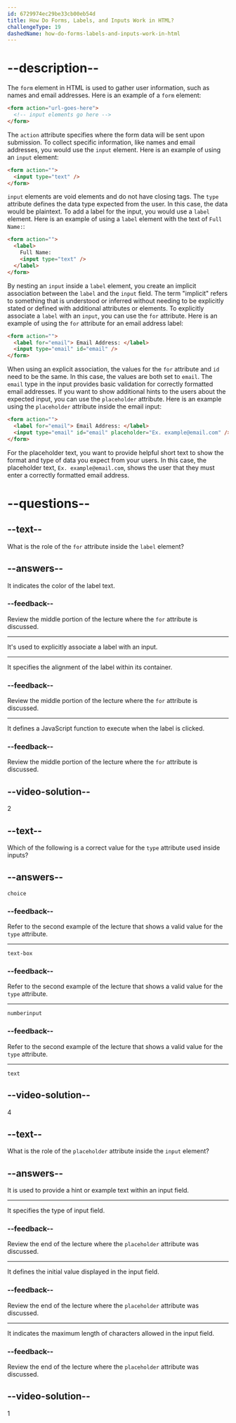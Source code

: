 ```yaml
---
id: 6729974ec29be33cb00eb54d
title: How Do Forms, Labels, and Inputs Work in HTML?
challengeType: 19
dashedName: how-do-forms-labels-and-inputs-work-in-html
---
```


# --description--

The `form` element in HTML is used to gather user information, such as names and email addresses. Here is an example of a `form` element:

```html
<form action="url-goes-here">
  <!-- input elements go here -->
</form>
```

The `action` attribute specifies where the form data will be sent upon submission. To collect specific information, like names and email addresses, you would use the `input` element. Here is an example of using an `input` element:

```html
<form action="">
  <input type="text" />
</form>
```

`input` elements are void elements and do not have closing tags. The `type` attribute defines the data type expected from the user. In this case, the data would be plaintext. To add a label for the input, you would use a `label` element. Here is an example of using a `label` element with the text of `Full Name:`:

```html
<form action="">
  <label>
    Full Name:
    <input type="text" />
  </label>
</form>
```

By nesting an `input` inside a `label` element, you create an implicit association between the `label` and the `input` field. The term "implicit" refers to something that is understood or inferred without needing to be explicitly stated or defined with additional attributes or elements. To explicitly associate a `label` with an `input`, you can use the `for` attribute. Here is an example of using the `for` attribute for an email address label:

```html
<form action="">
  <label for="email"> Email Address: </label>
  <input type="email" id="email" />
</form>
```

When using an explicit association, the values for the `for` attribute and `id` need to be the same. In this case, the values are both set to `email`. The `email` type in the input provides basic validation for correctly formatted email addresses. If you want to show additional hints to the users about the expected input, you can use the `placeholder` attribute. Here is an example using the `placeholder` attribute inside the email input:

```html
<form action="">
  <label for="email"> Email Address: </label>
  <input type="email" id="email" placeholder="Ex. example@email.com" />
</form>
```

For the placeholder text, you want to provide helpful short text to show the format and type of data you expect from your users. In this case, the placeholder text, `Ex. example@email.com`, shows the user that they must enter a correctly formatted email address.

# --questions--

## --text--

What is the role of the `for` attribute inside the `label` element?

## --answers--

It indicates the color of the label text.

### --feedback--

Review the middle portion of the lecture where the `for` attribute is discussed.

---

It's used to explicitly associate a label with an input.

---

It specifies the alignment of the label within its container.

### --feedback--

Review the middle portion of the lecture where the `for` attribute is discussed.

---

It defines a JavaScript function to execute when the label is clicked.

### --feedback--

Review the middle portion of the lecture where the `for` attribute is discussed.

## --video-solution--

2

## --text--

Which of the following is a correct value for the `type` attribute used inside inputs?

## --answers--

`choice`

### --feedback--

Refer to the second example of the lecture that shows a valid value for the `type` attribute.

---

`text-box`

### --feedback--

Refer to the second example of the lecture that shows a valid value for the `type` attribute.

---

`numberinput`

### --feedback--

Refer to the second example of the lecture that shows a valid value for the `type` attribute.

---

`text`

## --video-solution--

4

## --text--

What is the role of the `placeholder` attribute inside the `input` element?

## --answers--

It is used to provide a hint or example text within an input field.

---

It specifies the type of input field.

### --feedback--

Review the end of the lecture where the `placeholder` attribute was discussed.

---

It defines the initial value displayed in the input field.

### --feedback--

Review the end of the lecture where the `placeholder` attribute was discussed.

---

It indicates the maximum length of characters allowed in the input field.

### --feedback--

Review the end of the lecture where the `placeholder` attribute was discussed.

## --video-solution--

1
